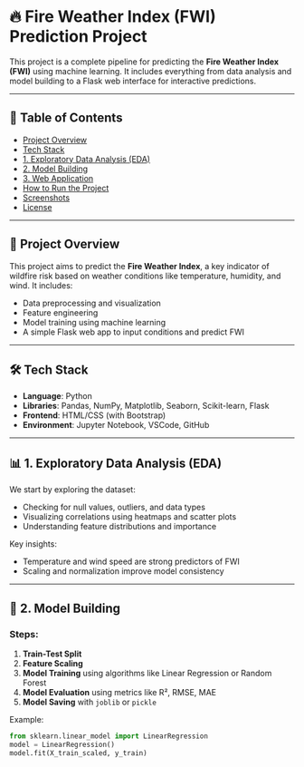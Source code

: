 # 🔥 Fire Weather Index (FWI) Prediction Project

This project is a complete pipeline for predicting the **Fire Weather Index (FWI)** using machine learning. It includes everything from data analysis and model building to a Flask web interface for interactive predictions.

---

## 📌 Table of Contents
- [Project Overview](#project-overview)
- [Tech Stack](#tech-stack)
- [1. Exploratory Data Analysis (EDA)](#1-exploratory-data-analysis-eda)
- [2. Model Building](#2-model-building)
- [3. Web Application](#3-web-application)
- [How to Run the Project](#how-to-run-the-project)
- [Screenshots](#screenshots)
- [License](#license)

---

## 🚀 Project Overview

This project aims to predict the **Fire Weather Index**, a key indicator of wildfire risk based on weather conditions like temperature, humidity, and wind. It includes:

- Data preprocessing and visualization
- Feature engineering
- Model training using machine learning
- A simple Flask web app to input conditions and predict FWI

---

## 🛠️ Tech Stack

- **Language**: Python
- **Libraries**: Pandas, NumPy, Matplotlib, Seaborn, Scikit-learn, Flask
- **Frontend**: HTML/CSS (with Bootstrap)
- **Environment**: Jupyter Notebook, VSCode, GitHub

---

## 📊 1. Exploratory Data Analysis (EDA)

We start by exploring the dataset:
- Checking for null values, outliers, and data types
- Visualizing correlations using heatmaps and scatter plots
- Understanding feature distributions and importance

Key insights:
- Temperature and wind speed are strong predictors of FWI
- Scaling and normalization improve model consistency

---

## 🤖 2. Model Building

### Steps:
1. **Train-Test Split**
2. **Feature Scaling**
3. **Model Training** using algorithms like Linear Regression or Random Forest
4. **Model Evaluation** using metrics like R², RMSE, MAE
5. **Model Saving** with `joblib` or `pickle`

Example:
```python
from sklearn.linear_model import LinearRegression
model = LinearRegression()
model.fit(X_train_scaled, y_train)
